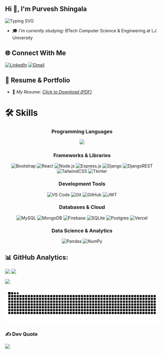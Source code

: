 ## Hi 👋, I'm Purvesh Shingala

![Typing SVG](https://readme-typing-svg.vercel.app/?font=Fira+Code&size=22&pause=600&color=FF6B35&width=500&duration=3000&height=35&lines=BTech+Computer+Science+Student;Full-stack+Developer)
- 🎓 *I'm currently studying:* BTech Computer Science & Engineering at LJ University  

## 🌐 Connect With Me
[![LinkedIn](https://img.shields.io/badge/LinkedIn-%230077B5.svg?logo=linkedin&logoColor=white)](https://www.linkedin.com/in/purvesh-shingala-a11abb285/) [![Gmail](https://img.shields.io/badge/Gmail-D14836?logo=gmail&logoColor=white)](mailto:purveshhsingala96@gmail.com)  

## 📍 Resume & Portfolio
- 📄 *My Resume:* [*Click to Download (PDF)*]([https://drive.google.com/file/d/1BNh-WypYxP2JI8puxUOAB3GVC0J9WZN-/view?usp=drivesdk](https://drive.google.com/drive/u/0/folders/1pSTXDvMaSTFgB75n-tBlgXlCQvJX6JL8))  

# 🛠 Skills  

<div align="center">

### Programming Languages
<img src="https://skillicons.dev/icons?i=java,python,js,html,css&theme=dark&perline=5" />

### Frameworks & Libraries
![Bootstrap](https://img.shields.io/badge/bootstrap-%238511FA.svg?style=for-the-badge&logo=bootstrap&logoColor=white) ![React](https://img.shields.io/badge/react-%2320232a.svg?style=for-the-badge&logo=react&logoColor=%2361DAFB) ![Node.js](https://img.shields.io/badge/node.js-6DA55F?style=for-the-badge&logo=node.js&logoColor=white) ![Express.js](https://img.shields.io/badge/express.js-%23404d59.svg?style=for-the-badge&logo=express&logoColor=%2361DAFB) ![Django](https://img.shields.io/badge/django-%23092E20.svg?style=for-the-badge&logo=django&logoColor=white) ![DjangoREST](https://img.shields.io/badge/DJANGO-REST-ff1709?style=for-the-badge&logo=django&logoColor=white&color=ff1709&labelColor=gray) ![TailwindCSS](https://img.shields.io/badge/tailwindcss-%2338B2AC.svg?style=for-the-badge&logo=tailwind-css&logoColor=white) ![Tkinter](https://img.shields.io/badge/tkinter-%23217346.svg?style=for-the-badge&logo=python&logoColor=white)

### Development Tools
![VS Code](https://img.shields.io/badge/VS%20Code-0078d4.svg?style=for-the-badge&logo=visual-studio-code&logoColor=white) ![Git](https://img.shields.io/badge/git-%23F05033.svg?style=for-the-badge&logo=git&logoColor=white) ![GitHub](https://img.shields.io/badge/github-%23121011.svg?style=for-the-badge&logo=github&logoColor=white) ![JWT](https://img.shields.io/badge/JWT-black?style=for-the-badge&logo=JSON%20web%20tokens)

### Databases & Cloud
![MySQL](https://img.shields.io/badge/mysql-4479A1.svg?style=for-the-badge&logo=mysql&logoColor=white) ![MongoDB](https://img.shields.io/badge/MongoDB-%234ea94b.svg?style=for-the-badge&logo=mongodb&logoColor=white) ![Firebase](https://img.shields.io/badge/firebase-%23039BE5.svg?style=for-the-badge&logo=firebase) ![SQLite](https://img.shields.io/badge/sqlite-%2307405e.svg?style=for-the-badge&logo=sqlite&logoColor=white) ![Postgres](https://img.shields.io/badge/postgres-%23316192.svg?style=for-the-badge&logo=postgresql&logoColor=white) ![Vercel](https://img.shields.io/badge/vercel-%23000000.svg?style=for-the-badge&logo=vercel&logoColor=white)

### Data Science & Analytics
![Pandas](https://img.shields.io/badge/pandas-%23150458.svg?style=for-the-badge&logo=pandas&logoColor=white) ![NumPy](https://img.shields.io/badge/numpy-%23013243.svg?style=for-the-badge&logo=numpy&logoColor=white)

</div>  

## 📊 GitHub Analytics:  

<div >

<img height="180em" src="https://github-readme-stats.vercel.app/api?username=purveshshingala20&theme=radical&hide_border=false&include_all_commits=true&count_private=false"/>
<img height="180em" src="https://github-readme-stats.vercel.app/api/top-langs/?username=purveshshingala20&theme=radical&hide_border=false&layout=compact&langs_count=10&hide_progress=false&hide=jupyter%20notebook&size_weight=0.5&count_weight=0.5"/>

</div>

<div >
  
![](https://nirzak-streak-stats.vercel.app/?user=purveshshingala20&theme=radical&hide_border=false)

<div >
  
<picture>
  <source media="(prefers-color-scheme: dark)" srcset="https://raw.githubusercontent.com/purveshshingala20/purveshshingala20/output/github-contribution-grid-snake-dark.svg">
  <source media="(prefers-color-scheme: light)" srcset="https://raw.githubusercontent.com/purveshshingala20/purveshshingala20/output/github-contribution-grid-snake.svg">
  <img alt="github contribution grid snake animation" src="https://raw.githubusercontent.com/purveshshingala20/purveshshingala20/output/github-contribution-grid-snake.svg">
</picture>

</div>

### ✍ Dev Quote  

<div>  

![](https://quotes-github-readme.vercel.app/api?type=horizontal&theme=tokyonight)  

</div>
